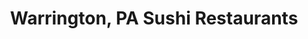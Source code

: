 ---
layout: city
title: Warrington, PA Sushi Restaurants
permalink: /pennsylvania/warrington/
stateAbbr: PA
stateName: Pennsylvania
cityName: Warrington

---